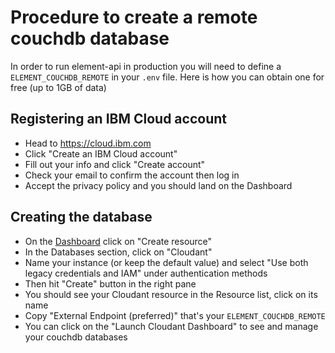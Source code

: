 # Procedure to create a remote couchdb database

In order to run element-api in production you will need to define a `ELEMENT_COUCHDB_REMOTE` in your `.env` file. Here is how you can obtain one for free (up to 1GB of data)

## Registering an IBM Cloud account

- Head to https://cloud.ibm.com
- Click "Create an IBM Cloud account"
- Fill out your info and click "Create account"
- Check your email to confirm the account then log in
- Accept the privacy policy and you should land on the Dashboard

## Creating the database

- On the [Dashboard](https://cloud.ibm.com) click on "Create resource"
- In the Databases section, click on "Cloudant"
- Name your instance (or keep the default value) and select "Use both legacy credentials and IAM" under authentication methods
- Then hit "Create" button in the right pane
- You should see your Cloudant resource in the Resource list, click on its name
- Copy "External Endpoint (preferred)" that's your `ELEMENT_COUCHDB_REMOTE`
- You can click on the "Launch Cloudant Dashboard" to see and manage your couchdb databases
